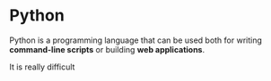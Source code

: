 # Python

Python is a programming language that can be used both for writing **command-line scripts** or building **web applications**.

It is really difficult